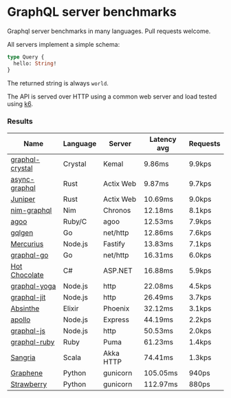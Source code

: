 <!-- README.md is generated from README.ecr, do not edit -->

# GraphQL server benchmarks

Graphql server benchmarks in many languages. Pull requests welcome.

All servers implement a simple schema:

```graphql
type Query {
  hello: String!
}
```

The returned string is always `world`.

The API is served over HTTP using a common web server and load tested using [k6](https://github.com/grafana/k6).

### Results

| Name                          | Language      | Server          | Latency avg      | Requests      |
| ----------------------------  | ------------- | --------------- | ---------------- | ------------- |
| [graphql-crystal](https://github.com/graphql-crystal/graphql) | Crystal | Kemal | 9.86ms | 9.9kps |
| [async-graphql](https://github.com/async-graphql/async-graphql) | Rust | Actix Web | 9.87ms | 9.7kps |
| [Juniper](https://github.com/graphql-rust/juniper) | Rust | Actix Web | 10.69ms | 9.0kps |
| [nim-graphql](https://github.com/status-im/nim-graphql) | Nim | Chronos | 12.18ms | 8.1kps |
| [agoo](https://github.com/ohler55/agoo) | Ruby/C | agoo | 12.53ms | 7.9kps |
| [gqlgen](https://github.com/99designs/gqlgen) | Go | net/http | 12.86ms | 7.6kps |
| [Mercurius](https://github.com/mercurius-js/mercurius) | Node.js | Fastify | 13.83ms | 7.1kps |
| [graphql-go](https://github.com/graphql-go/graphql) | Go | net/http | 16.31ms | 6.0kps |
| [Hot Chocolate](https://github.com/ChilliCream/hotchocolate) | C# | ASP.NET | 16.88ms | 5.9kps |
| [graphql-yoga](https://github.com/dotansimha/graphql-yoga) | Node.js | http | 22.08ms | 4.5kps |
| [graphql-jit](https://github.com/zalando-incubator/graphql-jit) | Node.js | http | 26.49ms | 3.7kps |
| [Absinthe](https://github.com/absinthe-graphql/absinthe) | Elixir | Phoenix | 32.12ms | 3.1kps |
| [apollo](https://github.com/apollographql/apollo-server) | Node.js | Express | 44.19ms | 2.2kps |
| [graphql-js](https://github.com/graphql/graphql-js) | Node.js | http | 50.53ms | 2.0kps |
| [graphql-ruby](https://github.com/rmosolgo/graphql-ruby) | Ruby | Puma | 61.23ms | 1.4kps |
| [Sangria](https://github.com/sangria-graphql/sangria) | Scala | Akka HTTP | 74.41ms | 1.3kps |
| [Graphene](https://github.com/graphql-python/graphene) | Python | gunicorn | 105.05ms | 940ps |
| [Strawberry](https://github.com/strawberry-graphql/strawberry) | Python | gunicorn | 112.97ms | 880ps |
